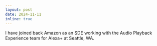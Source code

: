 ```yaml
---
layout: post
date: 2024-11-11
inline: true
---
```


I have joined back Amazon as an SDE working with the Audio Playback Experience team for Alexa+ at Seattle, WA.
